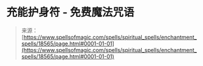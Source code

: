 <!--yml

category: 未分类

date: 2024-06-12 19:00:11

-->

# 充能护身符 - 免费魔法咒语

> 来源：[https://www.spellsofmagic.com/spells/spiritual_spells/enchantment_spells/18565/page.html#0001-01-01](https://www.spellsofmagic.com/spells/spiritual_spells/enchantment_spells/18565/page.html#0001-01-01)
